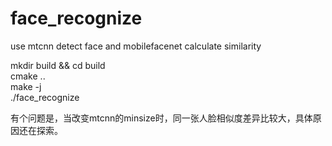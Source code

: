 # face_recognize
use mtcnn detect face and mobilefacenet calculate similarity

mkdir build && cd build  
cmake ..  
make -j  
./face_recognize  


有个问题是，当改变mtcnn的minsize时，同一张人脸相似度差异比较大，具体原因还在探索。
